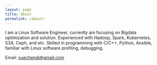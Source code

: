 ```yaml
---
layout: page
title: About
permalink: /about/
---
```


I am a Linux Software Engineer, currently am focusing on Bigdata optimization and solution.
Experienced with Hadoop, Spark, Kubernetes, S3A, Ceph, and etc.
Skilled in programming with C/C++, Python, Ansible, familiar with Linux software profiling, debugging.

Email: xuechendi@gmail.com
